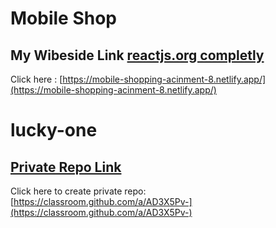 # Mobile Shop

## My Wibeside Link [reactjs.org completly](https://mobile-shopping-acinment-8.netlify.app/)

Click here : [https://mobile-shopping-acinment-8.netlify.app/](https://mobile-shopping-acinment-8.netlify.app/)

# lucky-one

## [Private Repo Link](https://classroom.github.com/a/AD3X5Pv-)

Click here to create private repo: [https://classroom.github.com/a/AD3X5Pv-](https://classroom.github.com/a/AD3X5Pv-)
